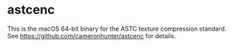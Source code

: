 # astcenc

This is the macOS 64-bit binary for the ASTC texture compression standard. See https://github.com/cameronhunter/astcenc for details.
